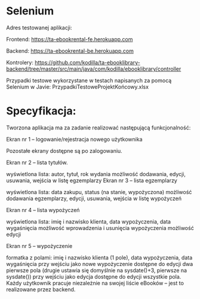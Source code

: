 # Selenium
Adres testowanej aplikacji:

Frontend: https://ta-ebookrental-fe.herokuapp.com

Backend: https://ta-ebookrental-be.herokuapp.com

Kontrolery:
https://github.com/kodilla/ta-ebooklibrary-backend/tree/master/src/main/java/com/kodilla/ebooklibrary/controller

Przypadki testowe wykorzystane w testach napisanych za pomocą Selenium w Javie:
PrzypadkiTestoweProjektKońcowy.xlsx

# Specyfikacja:

Tworzona aplikacja ma za zadanie realizować następującą funkcjonalność:

Ekran nr 1 – logowanie/rejestracja nowego użytkownika

Pozostałe ekrany dostępne są po zalogowaniu.

Ekran nr 2 – lista tytułów.

wyświetlona lista: autor, tytuł, rok wydania
możliwość dodawania, edycji, usuwania, wejścia w listę egzemplarzy
Ekran nr 3 – lista egzemplarzy

wyświetlona lista: data zakupu, status (na stanie, wypożyczona)
możliwość dodawania egzemplarzy, edycji, usuwania, wejścia w listę wypożyczeń

Ekran nr 4 – lista wypożyczeń

wyświetlona lista: imię i nazwisko klienta, data wypożyczenia, data wygaśnięcia
możliwość wprowadzenia i usunięcia wypożyczenia
możliwość edycji

Ekran nr 5 – wypożyczenie

formatka z polami: imię i nazwisko klienta (1 pole), data wypożyczenia, data wygaśnięcia
przy wejściu jako nowe wypożyczenie dostępne do edycji dwa pierwsze pola (drugie ustawia się domyślnie na sysdate()+3, pierwsze na sysdate())
przy wejściu jako edycja dostępne do edycji wszystkie pola.
Każdy użytkownik pracuje niezależnie na swojej liście eBooków – jest to realizowane przez backend.
